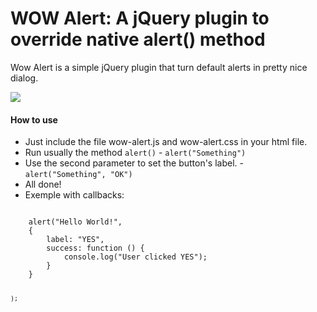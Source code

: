 <h1>WOW Alert: A jQuery plugin to override native alert() method</h1>
<p>Wow Alert is a simple jQuery plugin that turn default alerts in pretty nice dialog.</p>

<img src="http://f.cl.ly/items/1F2a0i1v0Y3n100P2s15/wow-alert.png">

<h4>How to use</h4>
<ul>
<li>Just include the file wow-alert.js and wow-alert.css in your html file.</li>
<li>Run usually the method <code>alert()</code> - <code>alert("Something")</code></li>
<li>Use the second parameter to set the button's label. - <code>alert("Something", "OK")</code></li>
<li>All done!</li>
<li>Exemple with callbacks:</li>
</ul>
<code>
    alert("Hello World!",
    {
        label: "YES",
        success: function () {
            console.log("User clicked YES");
        }
    }

    );
</code>








